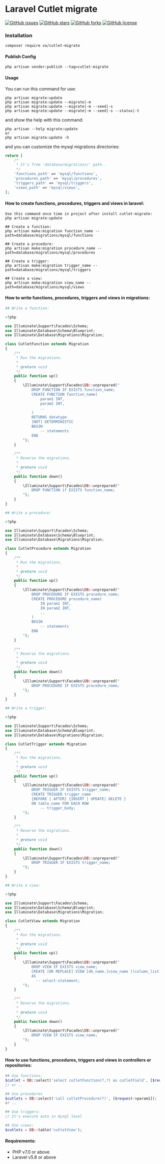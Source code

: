 # Laravel Cutlet migrate
[![GitHub issues](https://img.shields.io/github/issues/va1hi9da9sh2ou0rz2ad1eh7/cutlet-migrate?style=flat-square)](https://github.com/va1hi9da9sh2ou0rz2ad1eh7/cutlet-migrate/issues)
[![GitHub stars](https://img.shields.io/github/stars/va1hi9da9sh2ou0rz2ad1eh7/cutlet-migrate?style=flat-square)](https://github.com/va1hi9da9sh2ou0rz2ad1eh7/cutlet-migrate/stargazers)
[![GitHub forks](https://img.shields.io/github/forks/va1hi9da9sh2ou0rz2ad1eh7/cutlet-migrate?style=flat-square)](https://github.com/va1hi9da9sh2ou0rz2ad1eh7/cutlet-migrate/network)
[![GitHub license](https://img.shields.io/github/license/va1hi9da9sh2ou0rz2ad1eh7/cutlet-migrate?style=flat-square)](https://github.com/va1hi9da9sh2ou0rz2ad1eh7/cutlet-migrate/blob/master/LICENSE)

### Installation

```
composer require va/cutlet-migrate
```

#### Publish Config

```
php artisan vendor:publish --tag=cutlet-migrate
```

#### Usage
You can run this command for use:
```
php artisan migrate:update
php artisan migrate:update --migrate|-m
php artisan migrate:update --migrate|-m --seed|-s
php artisan migrate:update --migrate|-m --seed|-s --status|-t
```
and show the help with this command:
```
php artisan --help migrate:update
or
php artisan migrate:update -h
```
and you can customize the mysql migrations directories:
```php
return [
    /*
     * It's from 'database/migrations/' path..
     */
    'functions_path' => 'mysql/functions',
    'procedures_path' => 'mysql/procedures',
    'triggers_path' => 'mysql/triggers',
    'views_path' => 'mysql/views',
];
```
#### How to create functions, procedures, triggers and views in laravel:
```
Use this command once time in project after install cutlet-migrate:
php artisan migrate:update

## Create a function:
php artisan make:migration function_name --path=database/migrations/mysql/functions

## Create a procedure:
php artisan make:migration procedure_name --path=database/migrations/mysql/procedures

## Create a trigger:
php artisan make:migration trigger_name --path=database/migrations/mysql/triggers

## Create a view:
php artisan make:migration view_name --path=database/migrations/mysql/views
```

#### How to write functions, procedures, triggers and views in migrations:
```php
## Write a function:

<?php

use Illuminate\Support\Facades\Schema;
use Illuminate\Database\Schema\Blueprint;
use Illuminate\Database\Migrations\Migration;

class CutletFunction extends Migration
{
    /**
     * Run the migrations.
     *
     * @return void
     */
    public function up()
    {
        \Illuminate\Support\Facades\DB::unprepared("
            DROP FUNCTION IF EXISTS function_name;
            CREATE FUNCTION function_name(
                param1 INT,
                param2 INT,
                ..
            )
            RETURNS datatype
            [NOT] DETERMINISTIC
            BEGIN
                -- statements
            END
        ");
    }

    /**
     * Reverse the migrations.
     *
     * @return void
     */
    public function down()
    {
        \Illuminate\Support\Facades\DB::unprepared("
            DROP FUNCTION if EXISTS function_name;
        ");
    }
}
```
```php
## Write a procedure:

<?php

use Illuminate\Support\Facades\Schema;
use Illuminate\Database\Schema\Blueprint;
use Illuminate\Database\Migrations\Migration;

class CutletProcedure extends Migration
{
    /**
     * Run the migrations.
     *
     * @return void
     */
    public function up()
    {
        \Illuminate\Support\Facades\DB::unprepared("
            DROP PROCEDURE IF EXISTS procedure_name;
            CREATE PROCEDURE procedure_name(
                IN param1 INT,
                IN param2 INT,
                ..
            )
            BEGIN
                -- statements    
            END
        ");
    }

    /**
     * Reverse the migrations.
     *
     * @return void
     */
    public function down()
    {
        \Illuminate\Support\Facades\DB::unprepared("
            DROP PROCEDURE IF EXISTS procedure_name;
        ");
    }
}
```
```php
## Write a trigger:

<?php

use Illuminate\Support\Facades\Schema;
use Illuminate\Database\Schema\Blueprint;
use Illuminate\Database\Migrations\Migration;

class CutletTrigger extends Migration
{
    /**
     * Run the migrations.
     *
     * @return void
     */
    public function up()
    {
        \Illuminate\Support\Facades\DB::unprepared("
            DROP TRIGGER IF EXISTS trigger_name;
            CREATE TRIGGER trigger_name
            {BEFORE | AFTER} {INSERT | UPDATE| DELETE }
            ON table_name FOR EACH ROW
                -- trigger_body;
        ");
    }

    /**
     * Reverse the migrations.
     *
     * @return void
     */
    public function down()
    {
        \Illuminate\Support\Facades\DB::unprepared("
            DROP TRIGGER IF EXISTS trigger_name;
        ");
    }
}
```
```php
## Write a view:

<?php

use Illuminate\Support\Facades\Schema;
use Illuminate\Database\Schema\Blueprint;
use Illuminate\Database\Migrations\Migration;

class CutletView extends Migration
{
    /**
     * Run the migrations.
     *
     * @return void
     */
    public function up()
    {
        \Illuminate\Support\Facades\DB::unprepared("
            DROP VIEW IF EXISTS view_name;
            CREATE [OR REPLACE] VIEW [db_name.]view_name [(column_list)]
            AS
              -- select-statement;
        ");
    }

    /**
     * Reverse the migrations.
     *
     * @return void
     */
    public function down()
    {
        \Illuminate\Support\Facades\DB::unprepared("
            DROP VIEW IF EXISTS view_name;
        ");
    }
}
```

#### How to use functions, procedures, triggers and views in controllers or repositories:
```php
## Use functions:
$cutlet = DB::select('select cutletFunction(?,?) as cutletField', [$request->param1, $request->param2]);
// or ..

## Use procedures
$cutlets = DB::select('call cutletProcedure(?)', [$request->param1]);
or ..

## Use triggers:
// It's execute auto in mysql level

## Use views:
$cutlets = DB::table('cutletView');
```

#### Requirements:

- PHP v7.0 or above
- Laravel v5.8 or above
